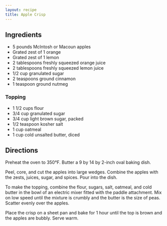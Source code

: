 ```yaml
---
layout: recipe
title: Apple Crisp
---
```


## Ingredients

* 5 pounds McIntosh or Macoun apples
* Grated zest of 1 orange
* Grated zest of 1 lemon
* 2 tablespoons freshly squeezed orange juice
* 2 tablespoons freshly squeezed lemon juice
* 1/2 cup granulated sugar
* 2 teaspoons ground cinnamon
* 1 teaspoon ground nutmeg

### Topping

* 1 1/2 cups flour
* 3/4 cup granulated sugar
* 3/4 cup light brown sugar, packed
* 1/2 teaspoon kosher salt
* 1 cup oatmeal
* 1 cup cold unsalted butter, diced

## Directions

Preheat the oven to 350°F. Butter a 9 by 14 by 2-inch oval baking dish.

Peel, core, and cut the apples into large wedges. Combine the apples
with the zests, juices, sugar, and spices. Pour into the dish.

To make the topping, combine the flour, sugars, salt, oatmeal, and cold
butter in the bowl of an electric mixer fitted with the paddle
attachment. Mix on low speed until the mixture is crumbly and the butter
is the size of peas. Scatter evenly over the apples.

Place the crisp on a sheet pan and bake for 1 hour until the top is
brown and the apples are bubbly. Serve warm.
